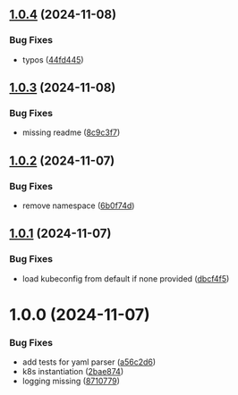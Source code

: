 ## [1.0.4](https://github.com/SailfinIO/tekton/compare/v1.0.3...v1.0.4) (2024-11-08)


### Bug Fixes

* typos ([44fd445](https://github.com/SailfinIO/tekton/commit/44fd445642b240bbcf0f9dc200c829d5eb11a6ab))

## [1.0.3](https://github.com/SailfinIO/tekton/compare/v1.0.2...v1.0.3) (2024-11-08)


### Bug Fixes

* missing readme ([8c9c3f7](https://github.com/SailfinIO/tekton/commit/8c9c3f7c1f5c4317650e6962fe76332e52ef9a1f))

## [1.0.2](https://github.com/SailfinIO/tekton/compare/v1.0.1...v1.0.2) (2024-11-07)


### Bug Fixes

* remove namespace ([6b0f74d](https://github.com/SailfinIO/tekton/commit/6b0f74ddbb4f6cf336e4d1b2002b8b974c82973c))

## [1.0.1](https://github.com/SailfinIO/tekton/compare/v1.0.0...v1.0.1) (2024-11-07)


### Bug Fixes

* load kubeconfig from default if none provided ([dbcf4f5](https://github.com/SailfinIO/tekton/commit/dbcf4f5c9308345bc00b9a28dd41b6c46133a096))

# 1.0.0 (2024-11-07)


### Bug Fixes

* add tests for yaml parser ([a56c2d6](https://github.com/SailfinIO/tekton/commit/a56c2d6d252618c9744ff2c3cf6a9a862f38e466))
* k8s instantiation ([2bae874](https://github.com/SailfinIO/tekton/commit/2bae8744c0fc8c1b68f41e9a62d70072e5f46299))
* logging missing ([8710779](https://github.com/SailfinIO/tekton/commit/8710779f095f77f2f6d907f31ef9aa798bc22fbc))
